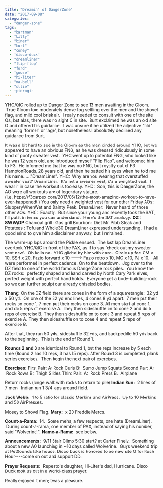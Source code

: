 ```yaml
---
title: "Dreamin' of DangerZone"
date: "2017-09-08"
categories: 
  - "danger-zone"
tags: 
  - "bartman"
  - "billy"
  - "biner"
  - "burt"
  - "coney"
  - "disco-duck"
  - "dreamliner"
  - "flip-flop"
  - "ford"
  - "goose"
  - "hi-liter"
  - "ma-bell"
  - "ollie"
  - "pierogi"
---
```


YHC/QIC rolled up to Danger Zone to see 13 men awaiting in the Gloom.  True Gloom too: moderately dense fog settling over the men and the shovel flag, and mild cool brisk air.  I really needed to consult with one of the site Qs, but alas, there was no sight Q in site.  Burt exclaimed he was an old site Q and offered his guidance.  I was unsure if he utilized the adjective "old" meaning 'former' or 'age', but nonetheless I absolutely declined any guidance from Burt.

It was a bit hard to see in the Gloom as the men circled around YHC, but we appeared to have an obvious FNG, as he was dressed ridiculously in some kind of poofy sweater vest.  YHC went up to potential FNG, who looked like he was 12 years old, and introduced myself "Flip Flop", and welcomed him to F3.  He informed me that he was no FNG, but royalty out of F3 HamptonRoads, 28 years old, and then he batted his eyes when he told me his name......"DreamLiner". YHC:  Why are you wearing that overstuffed sweater vest? DreamLiner:  It's not a sweater vest, it's a weighted vest.  I wear it in case the workout is too easy. YHC:  Son, this is DangerZone, the AO were all workouts are of legendary stature. (i.e. https://f3carpex.com/2017/05/12/the-most-amazing-workout-to-have-ever-happened/ ) You only need a weighted vest for our other Friday AOs: SlupperyWhenWet and Dainty Peak. DreamLiner:  Never heard of those other AOs. YHC:  Exactly.  But since your young and recently took the SAT, I'll put it in terms you can understand.  Here's the SAT analogy: **DZ : SWW/DP** Charcoal grill : Gas grill Bourbon : Diet Mr. Pibb Steak and Potatoes : Tofu and Whole30 DreamLiner expressed understanding.  I had a good mind to give him a disclaimer anyway, but I refrained.

The warm-up laps around the Pickle ensued.  The last lap DreamLiner overtook YHC/QIC in front of the PAX, as if to say 'check out my sweater vest now'.  Oh hells no.  YHC glided by him with ease.  Circle up for: GM x 10, SSH x 20, Fazio forward x 10 ---> Fazio retro x 10, MC x 10, PJ x 10.   All were performed in perfect cadence. On to the beatdown.  Jog over to the DZ field to one of the world famous DangerZone rock piles.  You know the DZ rocks:  perfectly shaped and hand carved by North Cary Park elves, perfect weight with perfect hand holds.  Everyone get a body-building-rock so we can further sculpt our already chiseled bodies.

**Thang:** On the DZ field there are cones in the form of a squaretangle:  32 yd x 50 yd.  On one of the 32 yd end lines, 4 cones 8 yd apart.  7 men put their rocks on cone 1, 7 men put their rocks on cone 3. All men start at cone 1, and do 5 reps of exercise A. They then sideshuffle on to cone 2 and do 5 reps of exercise B. They then sideshuffle on to cone 3 and repeat 5 reps of exercise A. They then sideshuffle on to cone 4 and repeat 5 reps of exercise B.

After that, they run 50 yds, sideshuffle 32 yds, and backpeddle 50 yds back to the beginning.  This is the end of Round 1.

**Rounds 2 and 3** are identical to Round 1, but the reps increase by 5 each time (Round 2 has 10 reps, 3 has 15 reps). After Round 3 is completed, plank series exercises.  Then begin the next pair of exercises.

**Exercises:** First Pair: A: Rock Curls B:  Sumo Jump Squats Second Pair: A:  Rock Rows B:  Thigh Slides Third Pair: A:  Rock Press B.  Airplane

Return rocks (lunge walk with rocks to return to pile) **Indian Run:**  2 lines of 7 men;  Indian run 1 3/4 laps around field.

**Jack Webb:**  1 to 5 ratio for classic Merkins and AirPress.  Up to 10 Merkins and 50 AirPresses.

Mosey to Shovel Flag. **Mary:**  x 20 Freddie Mercs.

**Count-a-Rama:**  14\.  Some mehs, a few respects, one hate (DreamLiner).  During count-a-rama, one member of PAX, instead of saying his number, said "Wolverine!". **Name-a-Rama:**  see below.

**Announcements:**  9/11 Stair Climb 5:30 start? at Carter Finely.  Something about a new AO launching in ~10 days called Wolverine.  Guys weekend trip at PetSounds lake house. Disco Duck is honored to be new site Q for Rush Hour----come on out and support DD.

**Prayer Requests:**  Repeato's daughter, Hi-Liter's dad, Hurricane. Disco Duck took us out in a world-class prayer.

Really enjoyed it men; twas a pleasure.
